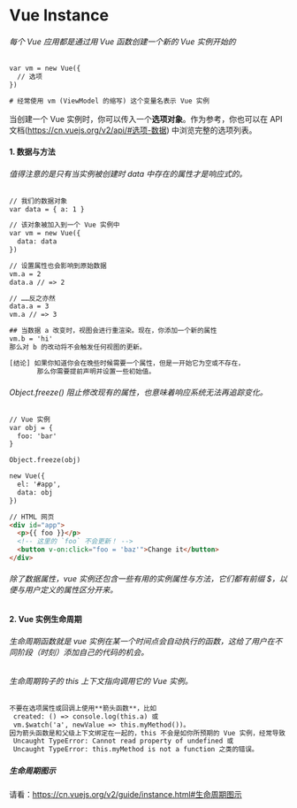 # Vue Instance

###### 每个 Vue 应用都是通过用 Vue 函数创建一个新的 Vue 实例开始的
```html
var vm = new Vue({
  // 选项
})

# 经常使用 vm (ViewModel 的缩写) 这个变量名表示 Vue 实例
```

当创建一个 Vue 实例时，你可以传入一个**选项对象**。作为参考，你也可以在 API 文档(https://cn.vuejs.org/v2/api/#选项-数据) 中浏览完整的选项列表。


#### 1. 数据与方法

###### 值得注意的是只有当实例被创建时 data 中存在的属性才是响应式的。
```html
// 我们的数据对象
var data = { a: 1 }

// 该对象被加入到一个 Vue 实例中
var vm = new Vue({
  data: data
})

// 设置属性也会影响到原始数据
vm.a = 2
data.a // => 2

// ……反之亦然
data.a = 3
vm.a // => 3

## 当数据 a 改变时，视图会进行重渲染。现在，你添加一个新的属性
vm.b = 'hi'
那么对 b 的改动将不会触发任何视图的更新。

[结论] 如果你知道你会在晚些时候需要一个属性，但是一开始它为空或不存在，
       那么你需要提前声明并设置一些初始值。
```

###### Object.freeze() 阻止修改现有的属性，也意味着响应系统无法再追踪变化。
```html
// Vue 实例
var obj = {
  foo: 'bar'
}

Object.freeze(obj)

new Vue({
  el: '#app',
  data: obj
})

// HTML 网页
<div id="app">
  <p>{{ foo }}</p>
  <!-- 这里的 `foo` 不会更新！ -->
  <button v-on:click="foo = 'baz'">Change it</button>
</div>
```

###### 除了数据属性，vue 实例还包含一些有用的实例属性与方法，它们都有前缀 $，以便与用户定义的属性区分开来。


#### 2. Vue 实例生命周期

###### 生命周期函数就是 vue 实例在某一个时间点会自动执行的函数，这给了用户在不同阶段（时刻）添加自己的代码的机会。

###### 生命周期钩子的 this 上下文指向调用它的 Vue 实例。
```html
不要在选项属性或回调上使用**箭头函数**，比如
 created: () => console.log(this.a) 或
 vm.$watch('a', newValue => this.myMethod())。
因为箭头函数是和父级上下文绑定在一起的，this 不会是如你所预期的 Vue 实例，经常导致
 Uncaught TypeError: Cannot read property of undefined 或
 Uncaught TypeError: this.myMethod is not a function 之类的错误。
```

##### 生命周期图示
请看：https://cn.vuejs.org/v2/guide/instance.html#生命周期图示
